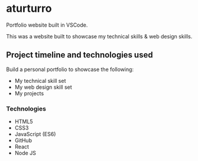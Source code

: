 # aturturro
Portfolio website built in VSCode.


This was a website built to showcase my technical skills & web design skills.



## Project timeline and technologies used

Build a personal portfolio to showcase the following:
* My technical skill set
* My web design skill set
* My projects

### Technologies

* HTML5
* CSS3
* JavaScript (ES6)
* GitHub
* React
* Node JS